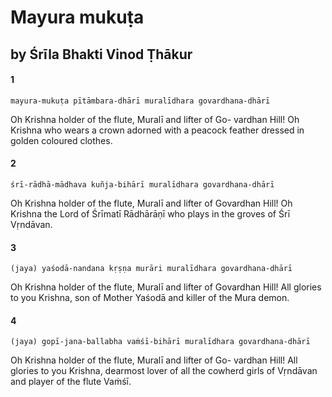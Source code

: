# Mayura mukuṭa

## by Śrīla Bhakti Vinod Ṭhākur

#### 1

    mayura-mukuṭa pītāmbara-dhārī muralīdhara govardhana-dhārī

Oh Krishna holder of the flute, Muralī and lifter of Go- vardhan Hill! Oh Krishna who wears a crown adorned with a peacock feather dressed in golden coloured clothes.

#### 2

    śrī-rādhā-mādhava kuñja-bihārī muralīdhara govardhana-dhārī

Oh Krishna holder of the flute, Muralī and lifter of Govardhan Hill! Oh Krishna the Lord of Śrīmatī Rādhārāṇī who plays in the groves of Śrī Vṛndāvan.

#### 3

    (jaya) yaśodā-nandana kṛṣṇa murāri muralīdhara govardhana-dhārī

Oh Krishna holder of the flute, Muralī and lifter of Govardhan Hill! All glories to you Krishna, son of Mother Yaśodā and killer of the Mura demon.

#### 4

    (jaya) gopī-jana-ballabha vaṁśī-bihārī muralīdhara govardhana-dhārī

Oh Krishna holder of the flute, Muralī and lifter of Go- vardhan Hill! All glories to you Krishna, dearmost lover of all the cowherd girls of Vṛndāvan and player of the flute Vaṁśī.

